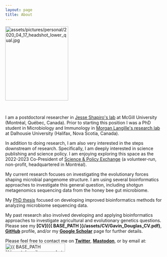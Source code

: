 ```yaml
---
layout: page
title: About
---
```


<td class="left">
        <img src="{{ BASE_PATH }}/assets/pictures/personal/2020_04_17_headshot_lower_qual.jpg" alt="assets/pictures/personal/2020_04_17_headshot_lower_qual.jpg" title="2020_04_17_headshot_lower_qual" align="middle" height="236" width="200">
</td>

<p>
<br />
</p>

I am a postdoctoral researcher in [Jesse Shapiro's lab](http://www.shapirolab.ca/) at McGill University (Montréal, Québec, Canada). Prior to starting this position I was a PhD student in Microbiology and Immunology in [Morgan Langille's research lab](http://morganlangille.com) at Dalhousie University (Halifax, Nova Scotia, Canada).

In addition to doing research, I am also very interested in the steps downstream of research. Specifically, I am deeply interested in science publishing and science policy. I am enjoying exploring this space as the 2022-2023 Co-President of [Science & Policy Exchange](https://www.sp-exchange.ca) (a volunteer-run, non-profit, headquartered in Montréal).

My current research focuses on investigating the evolutionary forces shaping microbial pangenome structure. I am using several bioinformatics approaches to investigate this general question, including shotgun metagenomics sequencing data from the honey bee gut microbiome.

My [PhD thesis](https://dalspace.library.dal.ca/handle/10222/80086) focused on developing improved bioinformatics methods for analyzing microbiome sequencing data.

My past research also involved developing and applying bioinformatics approaches to investigate agricultural and evolutionary genetics questions. Please see my **[CV]({{ BASE_PATH }}/assets/CV/Gavin_Douglas_CV.pdf)**, **[GitHub](https://github.com/gavinmdouglas)** profile, and/or my **[Google Scholar](https://scholar.google.ca/citations?hl=en&user=EhhXPUkAAAAJ)** page for further details.

Please feel free to contact me on **[Twitter](https://twitter.com/gavin_m_douglas)**, **<a rel="me" href="https://fediscience.org/@gmdouglas">Mastodon</a>**, or by email at: <img src="{{ BASE_PATH }}/assets/gmail_screenshot.jpg" alt="{{ BASE_PATH }}/assets/gmail_screenshot.jpg" title="gmail" width="190" height="26">

